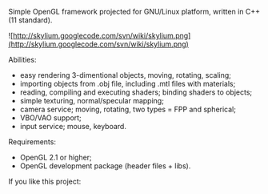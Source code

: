 Simple OpenGL framework projected for GNU/Linux platform, written in C++ (11 standard).

![http://skylium.googlecode.com/svn/wiki/skylium.png](http://skylium.googlecode.com/svn/wiki/skylium.png)

Abilities:
  * easy rendering 3-dimentional objects, moving, rotating, scaling;
  * importing objects from .obj file, including .mtl files with materials;
  * reading, compiling and executing shaders; binding shaders to objects;
  * simple texturing, normal/specular mapping;
  * camera service; moving, rotating, two types = FPP and spherical;
  * VBO/VAO support;
  * input service; mouse, keyboard.

Requirements:
  * OpenGL 2.1 or higher;
  * OpenGL development package (header files + libs).

If you like this project: 